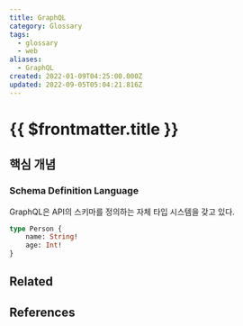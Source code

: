 ```yaml
---
title: GraphQL
category: Glossary
tags:
  - glossary
  - web
aliases:
  - GraphQL
created: 2022-01-09T04:25:00.000Z
updated: 2022-09-05T05:04:21.816Z
---
```


# {{ $frontmatter.title }}

## 핵심 개념

### Schema Definition Language

GraphQL은 API의 스키마를 정의하는 자체 타입 시스템을 갖고 있다.

```graphql
type Person {
	name: String!
	age: Int!
}
```

## Related

## References
